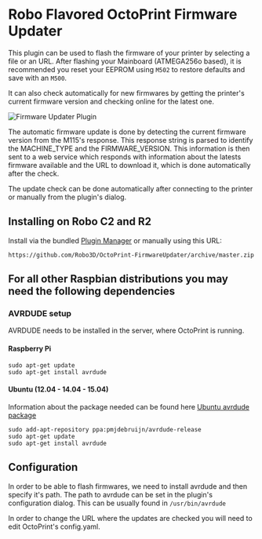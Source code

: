 # Robo Flavored OctoPrint Firmware Updater

This plugin can be used to flash the firmware of your printer by selecting a file or an URL.  After flashing your Mainboard (ATMEGA256o based), it is recommended you reset your EEPROM using `M502` to restore defaults and save with an `M500`.  

It can also check automatically for new firmwares by getting the printer's current firmware version and checking online
for the latest one.

![Firmware Updater Plugin](http://i.imgur.com/3S37KUM.png)

The automatic firmware update is done by detecting the current firmware version from the M115's response. This response string is
parsed to identify the MACHINE_TYPE and the FIRMWARE_VERSION. This information is then sent to a web service which responds with
information about the latests firmware available and the URL to download it, which is done automatically after the check.

The update check can be done automatically after connecting to the printer or manually from the plugin's dialog.

## Installing on Robo C2 and R2

Install via the bundled [Plugin Manager](https://github.com/foosel/OctoPrint/wiki/Plugin:-Plugin-Manager)
or manually using this URL:

    https://github.com/Robo3D/OctoPrint-FirmwareUpdater/archive/master.zip

## For all other Raspbian distributions you may need the following dependencies

### AVRDUDE setup

AVRDUDE needs to be installed in the server, where OctoPrint is running.

#### Raspberry Pi

```
sudo apt-get update
sudo apt-get install avrdude
```

#### Ubuntu (12.04 - 14.04 - 15.04)

Information about the package needed can be found here [Ubuntu avrdude package](https://launchpad.net/ubuntu/+source/avrdude)

```
sudo add-apt-repository ppa:pmjdebruijn/avrdude-release
sudo apt-get update
sudo apt-get install avrdude
```

## Configuration

In order to be able to flash firmwares, we need to install avrdude and then specify it's path. The path to avrdude can be set in the plugin's configuration dialog.
This can be usually found in `/usr/bin/avrdude`

In order to change the URL where the updates are checked you will need to edit OctoPrint's config.yaml.
